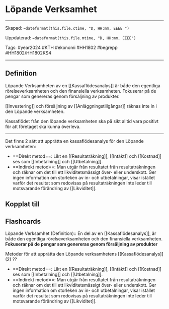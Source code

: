 # Löpande Verksamhet

---

Skapad: `=dateformat(this.file.ctime, "D, HH:mm, EEEE ")`

Uppdaterad: `=dateformat(this.file.mtime, "D, HH:mm, EEEE")`

Tags: #year2024 #KTH #ekonomi #HH1802 #begrepp #HH1802/HH1802KS4

---

## Definition

Löpande Verksamheten av en [[Kassaflödesanalys]] är både den egentliga rörelseverksamheten och den finansiella verksamheten. Fokuserar på de pengar som genereras genom försäljning av produkter.

[[Investering]] och försäljning av [[Anläggningstillgångar]] räknas inte in i den Löpande verksamheten.

Kassaflödet från den löpande verksamheten ska på sikt alltid vara positivt för att företaget ska kunna överleva.

---

Det finns 2 sätt att upprätta en kassaflödesanalys för den Löpande verksamheten:

- ==Direkt metod==: Likt en [[Resultaträkning]], [[Intäkt]] och [[Kostnad]] ses som [[Inbetalning]] och [[Utbetalning]].
- ==Indirekt metod==: Man utgår från resultatet från resultaträkningen och räknar om det till ett likviditetsmässigt över- eller underskott. Ger ingen information om storleken av in- och utbetalningar, visar istället varför det resultat som redovisas på resultaträkningen inte leder till motsvarande förändring av [[Likviditet]].

## Kopplat till

## Flashcards

Löpande Verksamhet (Definition):: En del av en [[Kassaflödesanalys]], är både den egentliga rörelseverksamheten och den finansiella verksamheten. **Fokuserar på de pengar som genereras genom försäljning av produkter**
<!--SR:!2024-05-22,9,250!2024-05-27,13,290-->

Metoder för att upprätta den Löpande verksamhetens [[Kassaflödesanalys]] (2)
??
- ==Direkt metod==: Likt en [[Resultaträkning]], [[Intäkt]] och [[Kostnad]] ses som [[Inbetalning]] och [[Utbetalning]].
- ==Indirekt metod==: Man utgår från resultatet från resultaträkningen och räknar om det till ett likviditetsmässigt över- eller underskott. Ger ingen information om storleken av in- och utbetalningar, visar istället varför det resultat som redovisas på resultaträkningen inte leder till motsvarande förändring av [[Likviditet]].
<!--SR:!2024-05-19,4,210!2024-05-28,14,290-->
